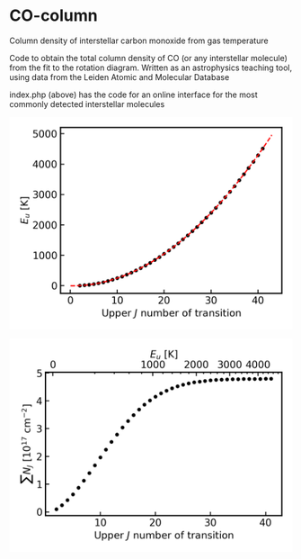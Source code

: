 # CO-column
Column density of interstellar carbon monoxide from gas temperature

Code to obtain the total column density of CO (or any interstellar molecule) from the fit to the rotation diagram.
Written as an astrophysics teaching tool, using data from the Leiden Atomic and Molecular Database

index.php (above) has the code for an online interface for the most commonly detected interstellar molecules

![](https://raw.githubusercontent.com/steviecurran/CO-column/refs/heads/main/Leiden_CO_E-T%3D568_c%3D35.28.png)

![](https://raw.githubusercontent.com/steviecurran/CO-column/refs/heads/main/Leiden_CO_N-T%3D568_c%3D35.28.png)
